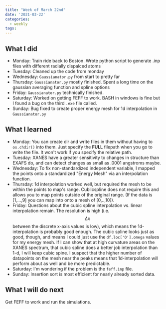 ```yaml
---
title: "Week of March 22nd"
date: '2021-03-22'
categories:
  - weekly
tags:
---
```



## What I did
- Monday: Train ride back to Boston. Wrote python script to generate .inp files with different radially dispalced atoms
- Tuesday: Cleaned up the code from monday
- Wednesday: `Gaussianator.py` from start to pretty far
- Thursday: `Gaussianator.py` mostly finished. Spent a long time on the gaussian averaging function and spline options
- Friday: `Gaussianator.py` technically finished. 
- Saturday: Worked on getting FEFF to work. BASH in windows is fine but I found a bug on the third `.exe` file called.
- Sunday: Bug fixed to create proper energy mesh for 1d interpolation in `Gaussianator.py`

## What I learned
- Monday: You can create dir and write files in them without having to `os.chdir()` into them. Just specify the **FULL** filepath when you go to write the file. It won't work if you specify the relative path.
- Tuesday: XANES have a greater sensitivity to changes in structure than EXAFS do, and can detect changes as small as .0001 angstroms maybe.
- Wednesday: To fix non-standardized independent variable, I mapped the points onto a standardized "Energy Mesh" via an interpolation function.
- Thursday: 1d interpolation worked well, but required the mesh to be within the points to map's range. Cublicspline does not require this and allows you to map points outside of the original range. (If the data is [1,...,9] you can map into onto a mesh of [0,..,10]).
- Friday: Questions about the cubic spline interpolation vs. linear interpolation remain. The resolution is high (i.e. $$ \Delta x $$ between the discrete x-axis values is low), which means the 1d-interpolation is probably good enough. The cubic spline looks just as good, though, and means I could just use the `df.loc['O'].omega` values for my energy mesh. If I can show that at high curvature areas on the XANES spectrum, that cubic spline does a better job interpolation than 1-d, I will keep cubic spine. I suspect that the higher number of datapoints on the mesh near the peaks means that 1d-interpolation will perform about as well and be more predictable. 
- Saturday: I'm wondering if the problem is the `feff.inp` file.
- Sunday: Insertion sort is most efficient for nearly already sorted data.

## What I will do next
Get FEFF to work and run the simulations.
